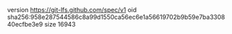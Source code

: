 version https://git-lfs.github.com/spec/v1
oid sha256:958e287544586c8a99d1550ca56ec6e1a56619702b9b59e7ba330840ecfbe3e9
size 16943
